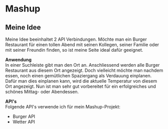 # Mashup

## Meine Idee

Meine Idee beeinhaltet 2 API Verbindungen.
Möchte man ein Burger Restaurant für einen tollen Abend mit seinen Kollegen, seiner Familie oder mit seiner Freundin finden, so ist meine Seite ideal dafür geeignet.

**Anwendung**<br>
In einer Suchleiste gibt man den Ort an.
Anschliessend werden alle Burger Restaurant aus diesem Ort angezeigt.
Doch vielleicht möchte man nachdem essen, noch einen gemütlichen Spaziergang als Verdauung einplanen.
Dafür man dies einplanen kann, wird die aktuelle Temperatur von diesem Ort angezeigt.
Nun ist man sehr gut vorbereitet für ein erfolgreiches und schönes Mittag- oder Abendessen.

**API's**<br>
Folgende API's verwende ich für mein Mashup-Projekt:
- Burger API
- Wetter API
